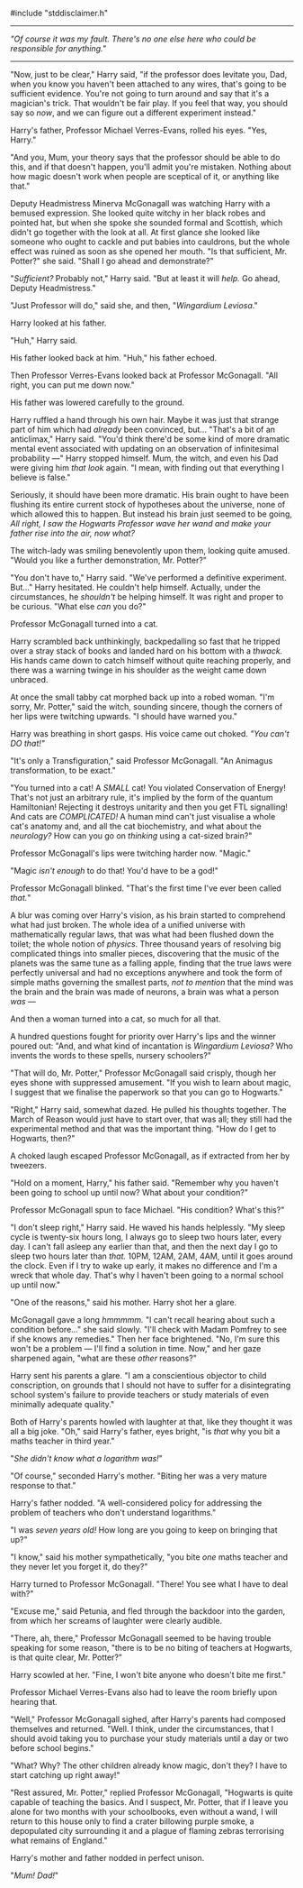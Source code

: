 \#include "stddisclaimer.h"

* * * * *

*"Of course it was my fault. There's no one else here who could be
responsible for anything."*

* * * * *

"Now, just to be clear," Harry said, "if the professor does levitate
you, Dad, when you know you haven't been attached to any wires, that's
going to be sufficient evidence. You're not going to turn around and say
that it's a magician's trick. That wouldn't be fair play. If you feel
that way, you should say so *now*, and we can figure out a different
experiment instead."

Harry's father, Professor Michael Verres-Evans, rolled his eyes. "Yes,
Harry."

"And you, Mum, your theory says that the professor should be able to do
this, and if that doesn't happen, you'll admit you're mistaken. Nothing
about how magic doesn't work when people are sceptical of it, or
anything like that."

Deputy Headmistress Minerva McGonagall was watching Harry with a bemused
expression. She looked quite witchy in her black robes and pointed hat,
but when she spoke she sounded formal and Scottish, which didn't go
together with the look at all. At first glance she looked like someone
who ought to cackle and put babies into cauldrons, but the whole effect
was ruined as soon as she opened her mouth. "Is that sufficient, Mr.
Potter?" she said. "Shall I go ahead and demonstrate?"

"*Sufficient?* Probably not," Harry said. "But at least it will *help.*
Go ahead, Deputy Headmistress."

"Just Professor will do," said she, and then, "*Wingardium Leviosa*."

Harry looked at his father.

"Huh," Harry said.

His father looked back at him. "Huh," his father echoed.

Then Professor Verres-Evans looked back at Professor McGonagall. "All
right, you can put me down now."

His father was lowered carefully to the ground.

Harry ruffled a hand through his own hair. Maybe it was just that
strange part of him which had *already* been convinced, but... "That's a
bit of an anticlimax," Harry said. "You'd think there'd be some kind of
more dramatic mental event associated with updating on an observation of
infinitesimal probability —" Harry stopped himself. Mum, the witch, and
even his Dad were giving him *that look* again. "I mean, with finding
out that everything I believe is false."

Seriously, it should have been more dramatic. His brain ought to have
been flushing its entire current stock of hypotheses about the universe,
none of which allowed this to happen. But instead his brain just seemed
to be going, *All right, I saw the Hogwarts Professor wave her wand and
make your father rise into the air, now what?*

The witch-lady was smiling benevolently upon them, looking quite amused.
"Would you like a further demonstration, Mr. Potter?"

"You don't have to," Harry said. "We've performed a definitive
experiment. But..." Harry hesitated. He couldn't help himself. Actually,
under the circumstances, he *shouldn't* be helping himself. It was right
and proper to be curious. "What else *can* you do?"

Professor McGonagall turned into a cat.

Harry scrambled back unthinkingly, backpedalling so fast that he tripped
over a stray stack of books and landed hard on his bottom with a
*thwack.* His hands came down to catch himself without quite reaching
properly, and there was a warning twinge in his shoulder as the weight
came down unbraced.

At once the small tabby cat morphed back up into a robed woman. "I'm
sorry, Mr. Potter," said the witch, sounding sincere, though the corners
of her lips were twitching upwards. "I should have warned you."

Harry was breathing in short gasps. His voice came out choked. *"You
can't DO that!"*

"It's only a Transfiguration," said Professor McGonagall. "An Animagus
transformation, to be exact."

"You turned into a cat! A *SMALL* cat! You violated Conservation of
Energy! That's not just an arbitrary rule, it's implied by the form of
the quantum Hamiltonian! Rejecting it destroys unitarity and then you
get FTL signalling! And cats are *COMPLICATED!* A human mind can't just
visualise a whole cat's anatomy and, and all the cat biochemistry, and
what about the *neurology?* How can you go on *thinking* using a
cat-sized brain?"

Professor McGonagall's lips were twitching harder now. "Magic."

"Magic *isn't enough* to do that! You'd have to be a god!"

Professor McGonagall blinked. "That's the first time I've ever been
called *that.*"

A blur was coming over Harry's vision, as his brain started to
comprehend what had just broken. The whole idea of a unified universe
with mathematically regular laws, that was what had been flushed down
the toilet; the whole notion of *physics*. Three thousand years of
resolving big complicated things into smaller pieces, discovering that
the music of the planets was the same tune as a falling apple, finding
that the true laws were perfectly universal and had no exceptions
anywhere and took the form of simple maths governing the smallest parts,
*not to mention* that the mind was the brain and the brain was made of
neurons, a brain was what a person *was* —

And then a woman turned into a cat, so much for all that.

A hundred questions fought for priority over Harry's lips and the winner
poured out: "And, and what kind of incantation is *Wingardium Leviosa?*
Who invents the words to these spells, nursery schoolers?"

"That will do, Mr. Potter," Professor McGonagall said crisply, though
her eyes shone with suppressed amusement. "If you wish to learn about
magic, I suggest that we finalise the paperwork so that you can go to
Hogwarts."

"Right," Harry said, somewhat dazed. He pulled his thoughts together.
The March of Reason would just have to start over, that was all; they
still had the experimental method and that was the important thing. "How
do I get to Hogwarts, then?"

A choked laugh escaped Professor McGonagall, as if extracted from her by
tweezers.

"Hold on a moment, Harry," his father said. "Remember why you haven't
been going to school up until now? What about your condition?"

Professor McGonagall spun to face Michael. "His condition? What's this?"

"I don't sleep right," Harry said. He waved his hands helplessly. "My
sleep cycle is twenty-six hours long, I always go to sleep two hours
later, every day. I can't fall asleep any earlier than that, and then
the next day I go to sleep two hours later than *that.* 10PM, 12AM, 2AM,
4AM, until it goes around the clock. Even if I try to wake up early, it
makes no difference and I'm a wreck that whole day. That's why I haven't
been going to a normal school up until now."

"One of the reasons," said his mother. Harry shot her a glare.

McGonagall gave a long *hmmmmm.* "I can't recall hearing about such a
condition before..." she said slowly. "I'll check with Madam Pomfrey to
see if she knows any remedies." Then her face brightened. "No, I'm sure
this won't be a problem — I'll find a solution in time. Now," and her
gaze sharpened again, "what are these *other* reasons?"

Harry sent his parents a glare. "I am a conscientious objector to child
conscription, on grounds that I should not have to suffer for a
disintegrating school system's failure to provide teachers or study
materials of even minimally adequate quality."

Both of Harry's parents howled with laughter at that, like they thought
it was all a big joke. "Oh," said Harry's father, eyes bright, "is
*that* why you bit a maths teacher in third year."

"*She didn't know what a logarithm was!*"

"Of course," seconded Harry's mother. "Biting her was a very mature
response to that."

Harry's father nodded. "A well-considered policy for addressing the
problem of teachers who don't understand logarithms."

"I was *seven years old!* How long are you going to keep on bringing
that up?"

"I know," said his mother sympathetically, "you bite *one* maths teacher
and they never let you forget it, do they?"

Harry turned to Professor McGonagall. "There! You see what I have to
deal with?"

"Excuse me," said Petunia, and fled through the backdoor into the
garden, from which her screams of laughter were clearly audible.

"There, ah, there," Professor McGonagall seemed to be having trouble
speaking for some reason, "there is to be no biting of teachers at
Hogwarts, is that quite clear, Mr. Potter?"

Harry scowled at her. "Fine, I won't bite anyone who doesn't bite me
first."

Professor Michael Verres-Evans also had to leave the room briefly upon
hearing that.

"Well," Professor McGonagall sighed, after Harry's parents had composed
themselves and returned. "Well. I think, under the circumstances, that I
should avoid taking you to purchase your study materials until a day or
two before school begins."

"What? Why? The other children already know magic, don't they? I have to
start catching up right away!"

"Rest assured, Mr. Potter," replied Professor McGonagall, "Hogwarts is
quite capable of teaching the basics. And I suspect, Mr. Potter, that if
I leave you alone for two months with your schoolbooks, even without a
wand, I will return to this house only to find a crater billowing purple
smoke, a depopulated city surrounding it and a plague of flaming zebras
terrorising what remains of England."

Harry's mother and father nodded in perfect unison.

"*Mum! Dad!*"
